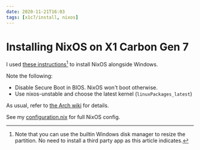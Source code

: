 ```yaml
---
date: 2020-11-21T16:03
tags: [x1c7/install, nixos]
---
```


# Installing NixOS on X1 Carbon Gen 7

I used [these instructions](https://github.com/andywhite37/nixos/blob/master/DUAL_BOOT_WINDOWS_GUIDE.md)[^nat] to install NixOS alongside Windows.

[^nat]: Note that you can use the builtin Windows disk manager to resize the partition. No need to install a third party app as this article indicates.

Note the following:

- Disable Secure Boot in BIOS. NixOS won't boot otherwise.
- Use nixos-unstable and choose the latest kernel (`linuxPackages_latest`)

As usual, refer to [the Arch wiki](https://wiki.archlinux.org/index.php/Lenovo_ThinkPad_X1_Carbon_(Gen_7)) for details.

See my [configuration.nix][x1c7.nix] for full NixOS config.

[x1c7.nix]: https://github.com/srid/nix-config/blob/master/configuration.nix/x1c7.nix
